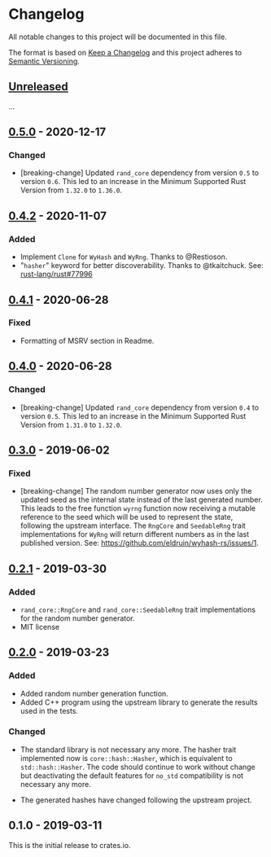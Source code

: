 # Changelog

All notable changes to this project will be documented in this file.

The format is based on [Keep a Changelog](http://keepachangelog.com/en/1.0.0/)
and this project adheres to [Semantic Versioning](http://semver.org/spec/v2.0.0.html).

## [Unreleased]

...

## [0.5.0] - 2020-12-17

### Changed
- [breaking-change] Updated `rand_core` dependency from version `0.5` to version
  `0.6`. This led to an increase in the Minimum Supported Rust Version from
  `1.32.0` to `1.36.0`.

## [0.4.2] - 2020-11-07
### Added
- Implement `Clone` for `WyHash` and `WyRng`. Thanks to @Restioson.
- "`hasher`" keyword for better discoverability. Thanks to @tkaitchuck.
  See: [rust-lang/rust#77996](https://github.com/rust-lang/rust/pull/77996)

## [0.4.1] - 2020-06-28
### Fixed
- Formatting of MSRV section in Readme.

## [0.4.0] - 2020-06-28
### Changed
- [breaking-change] Updated `rand_core` dependency from version `0.4` to version
  `0.5`. This led to an increase in the Minimum Supported Rust Version from
  `1.31.0` to `1.32.0`.

## [0.3.0] - 2019-06-02
### Fixed
- [breaking-change] The random number generator now uses only the updated seed
  as the internal state instead of the last generated number. This leads to the
  free function `wyrng` function now receiving a mutable reference to the seed
  which will be used to represent the state, following the upstream interface.
  The `RngCore` and `SeedableRng` trait implementations for `WyRng` will return
  different numbers as in the last published version.
  See: https://github.com/eldruin/wyhash-rs/issues/1.

## [0.2.1] - 2019-03-30
### Added
- `rand_core::RngCore` and `rand_core::SeedableRng` trait implementations
  for the random number generator.
- MIT license

## [0.2.0] - 2019-03-23
### Added
- Added random number generation function.
- Added C++ program using the upstream library to generate the results used
  in the tests.

### Changed
- The standard library is not necessary any more. The hasher trait implemented
  now is `core::hash::Hasher`, which is equivalent to `std::hash::Hasher`.
  The code should continue to work without change but deactivating
  the default features for `no_std` compatibility is not necessary any more.

- The generated hashes have changed following the upstream project.

## 0.1.0 - 2019-03-11

This is the initial release to crates.io.

[Unreleased]: https://github.com/eldruin/wyhash-rs/compare/v0.5.0...HEAD
[0.5.0]: https://github.com/eldruin/wyhash-rs/compare/v0.4.2...v0.5.0
[0.4.2]: https://github.com/eldruin/wyhash-rs/compare/v0.4.1...v0.4.2
[0.4.1]: https://github.com/eldruin/wyhash-rs/compare/v0.4.0...v0.4.1
[0.4.0]: https://github.com/eldruin/wyhash-rs/compare/v0.3.0...v0.4.0
[0.3.0]: https://github.com/eldruin/wyhash-rs/compare/v0.2.1...v0.3.0
[0.2.1]: https://github.com/eldruin/wyhash-rs/compare/v0.2.0...v0.2.1
[0.2.0]: https://github.com/eldruin/wyhash-rs/compare/v0.1.0...v0.2.0

